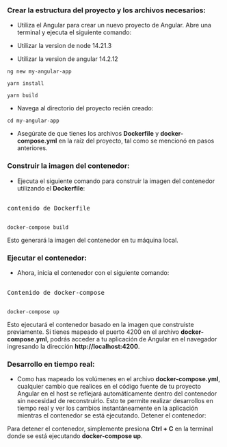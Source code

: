 ### Crear la estructura del proyecto y los archivos necesarios:

- Utiliza el Angular para crear un nuevo proyecto de Angular. Abre una terminal y ejecuta el siguiente comando:

- Utilizar la version de node 14.21.3
- Utilizar la version de angular 14.2.12

``` ng new my-angular-app ```

```yarn install```

```yarn build```

- Navega al directorio del proyecto recién creado:


``` cd my-angular-app ```

- Asegúrate de que tienes los archivos **Dockerfile** y **docker-compose.yml** en la raíz del proyecto, tal como se mencionó en pasos anteriores.

### Construir la imagen del contenedor:

- Ejecuta el siguiente comando para construir la imagen del contenedor utilizando el **Dockerfile**:

<pre>

contenido de Dockerfile

</pre>


```docker-compose build ```

Esto generará la imagen del contenedor en tu máquina local.

### Ejecutar el contenedor:

- Ahora, inicia el contenedor con el siguiente comando:

<pre>

Contenido de docker-compose

</pre>

```docker-compose up```


Esto ejecutará el contenedor basado en la imagen que construiste previamente. Si tienes mapeado el puerto 4200 en el archivo **docker-compose.yml**, podrás acceder a tu aplicación de Angular en el navegador ingresando la dirección **http://localhost:4200**.

### Desarrollo en tiempo real:

- Como has mapeado los volúmenes en el archivo **docker-compose.yml**, cualquier cambio que realices en el código fuente de tu proyecto Angular en el host se reflejará automáticamente dentro del contenedor sin necesidad de reconstruirlo. Esto te permite realizar desarrollos en tiempo real y ver los cambios instantáneamente en la aplicación mientras el contenedor se está ejecutando.
Detener el contenedor:

Para detener el contenedor, simplemente presiona **Ctrl + C** en la terminal donde se está ejecutando **docker-compose up**.
